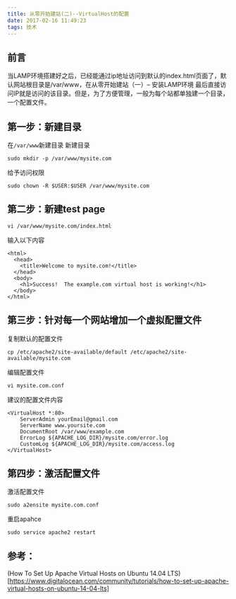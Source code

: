 ```yaml
---
title: 从零开始建站(二)--VirtualHost的配置
date: 2017-02-16 11:49:23
tags: 技术
---
```


## 前言

当LAMP环境搭建好之后，已经能通过ip地址访问到默认的index.html页面了，默认网站根目录是/var/www，在从零开始建站（一）– 安装LAMP环境 最后直接访问IP就是访问的该目录。但是，为了方便管理，一般为每个站都单独建一个目录，一个配置文件。

## 第一步：新建目录

在`/var/www`新建目录
新建目录

    sudo mkdir -p /var/www/mysite.com
给予访问权限

    sudo chown -R $USER:$USER /var/www/mysite.com
## 第二步：新建test page

    vi /var/www/mysite.com/index.html
输入以下内容

    <html>
      <head>
        <title>Welcome to mysite.com!</title>
      </head>
      <body>
        <h1>Success!  The example.com virtual host is working!</h1>
      </body>
    </html>

## 第三步：针对每一个网站增加一个虚拟配置文件
复制默认的配置文件
    
    cp /etc/apache2/site-available/default /etc/apache2/site-available/mysite.com

编辑配置文件

    vi mysite.com.conf 

建议的配置文件内容

    <VirtualHost *:80>
        ServerAdmin yourEmail@gmail.com
        ServerName www.yoursite.com
        DocumentRoot /var/www/example.com
        ErrorLog ${APACHE_LOG_DIR}/mysite.com/error.log
        CustomLog ${APACHE_LOG_DIR}/mysite.com/access.log
    </VirtualHost>

## 第四步：激活配置文件
激活配置文件

    sudo a2ensite mysite.com.conf
重启apahce

    sudo service apache2 restart

## 参考：
(How To Set Up Apache Virtual Hosts on Ubuntu 14.04 LTS)[https://www.digitalocean.com/community/tutorials/how-to-set-up-apache-virtual-hosts-on-ubuntu-14-04-lts]